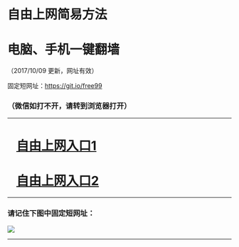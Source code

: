 ﻿# 自由上网简易方法

# 电脑、手机一键翻墙

（2017/10/09 更新，网址有效）

固定短网址：https://git.io/free99

### （微信如打不开，请转到浏览器打开）


***





# &nbsp;&nbsp; <a href="http://ft284920060.fwq-tz-1001.info/fwqtz01.html?t=100900114619 " target="_blank">自由上网入口1</a>
# &nbsp;&nbsp; <a href="http://ft43849653.fwq-tz-1002.info/fwqtz02.html?t=100900110014 " target="_blank">自由上网入口2</a>
***

### 请记住下图中固定短网址：

<img src="https://s3-us-west-2.amazonaws.com/fwq-1001/yjfq-20170905okok.png" /> 


***

